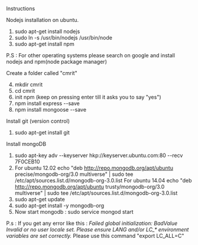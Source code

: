 Instructions 

Nodejs installation on ubuntu.

1. sudo apt-get install nodejs
2. sudo ln -s /usr/bin/nodejs /usr/bin/node
3. sudo apt-get install npm

P.S : For other operating systems please search on google and install nodejs and npm(node package manager)

Create a folder called "cmrit"

4. mkdir cmrit
5. cd cmrit
6. init npm (keep on pressing enter till it asks you to say "yes")
7. npm install express --save
8. npm install mongoose --save


Install git (version control)

1. sudo apt-get install git

Install mongoDB

1. sudo apt-key adv --keyserver hkp://keyserver.ubuntu.com:80 --recv 7F0CEB10
2. For ubuntu 12.02 
          echo "deb http://repo.mongodb.org/apt/ubuntu precise/mongodb-org/3.0 multiverse" | sudo tee /etc/apt/sources.list.d/mongodb-org-3.0.list
For ubuntu 14.04
          echo "deb http://repo.mongodb.org/apt/ubuntu trusty/mongodb-org/3.0 multiverse" | sudo tee /etc/apt/sources.list.d/mongodb-org-3.0.list
3. sudo apt-get update
4. sudo apt-get install -y mongodb-org
5. Now start mongodb : sudo service mongod start

P.s : If you get any error like this : <i>Failed global initialization: BadValue Invalid or no user locale set. Please ensure LANG and/or LC_* environment variables are set correctly.</i> Please use this command "export LC_ALL=C"


